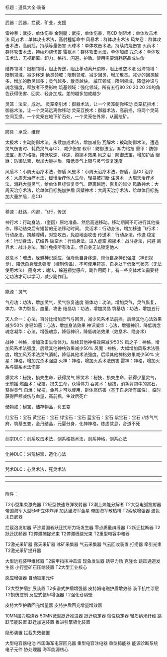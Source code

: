 标题：道具大全·装备

****************************************************************
武器：武器，拦截，矿业，支援

雷神拳：武技，单体伤害
金刚腿：武技，单体伤害，高CD
剑斩术：单体攻击术法
风刃术：单体攻击术法，高射程低命中
风暴术：群体攻击术法
风龙卷：群体攻击术法，高前摇，持续等量伤害
火球术：单体攻击术法，持续灼烧伤害
火雨术：群体攻击术法，持续灼烧伤害
雷狱术：群体攻击术法，单体加成
咒杀术：单体攻击术法，无视距离、卸力、格挡、闪避、护盾。使用需要消耗祭品或生命

结界领域：限制领域，阻止传送，阻止移动离开边界，阻止破空术法
迟滞领域：限制领域，减少移速
绝灵领域：限制领域，减少回灵，增加散灵。减少的回灵越多，增加的散灵越多；灵气越多，散灵越快。
威压领域：限制领域，降低神识与魂念强度，释放者不受影响
筑基领域：强化领域，所有五行80 20 20 20 20的角色获得伤害、回灵、轻身加成。差的越多加成越少

灵笼：法宝，成对。
灵笼牵引术：御器术法，让一个灵笼朝你移动
灵笼抗拒术：御器术法，让一个灵笼远离你移动
灵笼互换术：御器术法，高前摇，将两个灵笼空间互换。一个灵笼在地下矿石处，一个灵笼在外界，从而挖矿。
****************************************************************
防具：承受，维修

太极术：主动防御术法，永续加成术法，增加减伤
瓦解术：被动防御术法，遭遇灵气伤害时、耗费灵气与CD、减少伤害
软甲：防御法宝，卸力格挡
重甲：防御法宝，卸力格挡，降低攻速、移速、腾挪术效果
风之泪：防御法宝，增加护盾
貔貅：防御法宝，增加大量护盾，降低灵气上限与灵气恢复速度

风盾术：小周天治疗术法，修盾
风壁术：小周天治疗术法，修盾，高CD
治疗术：大周天治疗术法，缓慢治疗他人生命，轻易被打断
注灵术：大周天治疗术法，消耗大量灵气，给单体目标恢复灵气。距离越远，恢复的越少
风盾神术：大周天治疗术法，给单体目标施加护盾
风壁神术：大周天治疗术法，给单体目标施加大量护盾，高CD
****************************************************************
移速：赶路，闪避，飞行，传送

神行术：行动身法，（奎因）原地准备、然后高速移动。移动期间不可进行其他操作，移动结束后有短暂的无法移动时间。
灵活术：行动身法，增加移速
飞行术：行动身法，跨越障碍，对空攻击，免疫地面攻击
传送术：行动身法，传送
稳定术：行动身法，抗结界
破空术：行动身法，进入虚空
腾挪术：战斗身法，闪避
离界术：战斗身法，暂时免疫所有攻击，但自身无法锁定他人

敛息术：魂法，躲避神识感应，但降低自身移速、降低自身神识强度（神识视觉）、降低自身魂念强度（控制傀儡）、不可使用符箓、自身处于低聚气状态（无法使用术法）
隐身术：魂法，躲避视觉感应，副作用同上。有一些变体术法需要特定功法才可以学习，减少副作用。
****************************************************************
能源：灵气

气府功：功法，增加灵气，灵气恢复速度
锻体功：功法，增加灵气，灵气恢复，体力，体力恢复，血量，攻击
结晶功：功法，增加灵晶
筑基功：功法，增加五行

天人合一：心法，百分比增加灵气与回灵，减少风系术法前摇。后续其他心法效果减少50%
身轻如燕：心法，增加身法效果
神识凝华：心法，增强神识，降低魂念
魂念凝华：心法，增强魂念，降低神识，降低魂法效果（敛息术、隐身术）

战神：神格，增加攻击生命体力。后续其他神格效果减少50%
风之子：神格，增加风系术法强度。后续其他神格效果减少50%
风魔：神格，大幅增加风系术法强度，增加风系术法灵气消耗，降低其他术法强度。后续其他神格效果减少50%
灾星：神格，增加咒杀术强度
火神：神格，增加火系术法伤害
雷神：神格，增加火系与雷系术法伤害

爆灵术：秘技，损失生命，获得灵气
榨灵术：秘技，损失生命，获得少量灵气，无前摇
燃血术：秘技，损失生命，获得体力
吞灵术：秘技，消耗背包中的灵石，获得灵气
自爆：秘技，金丹才可以使用，群体高伤害（基于自身所有属性），临时获得巨额减伤与血量，高前摇，生效后死亡

储物戒：秘宝，储存物品，负五变

红宝石：宝石
黄宝石：宝石
绿宝石：宝石
蓝宝石：宝石
紫宝石：宝石
//炼气气府，筑基五变，金丹结晶，元婴分身，化神神格，炼虚敛息，合道不死
****************************************************************
剑宗DLC：剑系攻击术法，剑系格挡术法，剑系神格，剑系心法
****************************************************************
化神DLC：洪荒秘宝，造化心法
****************************************************************
咒术DLC：心灵术法，死灵术法
****************************************************************



****************************************************************
****************************************************************
附件：

T2小型集束激光器
T2轻型快速导弹发射器
T2潮上熵能分解者
T2大型电弧投射器
帝国海军大型EMP立体炸弹
加达里海军金星
帝国海军散热槽
T2索敌增强器
波色末日武器

拦截泡发射器
萨沙爱国者跃迁扰断力场发生器
零点质量纠缠器
T2跃迁扰断器
T2跃迁扰频器
T2停滞捕捉光束
T2停滞缠绕光束
T2重型电容中和器

T2激光采矿器
露天采矿器
冰矿采集器
气云采集器
气云回收装置
打捞器
牵引光束
T2激光采矿提升器

大型远程装甲维修器
T2装甲指挥冲击波
现象发生器
诱导力场
克隆仓
跳跃通道发生器
小行星矿石压缩装置
T2大型工业核心

感应增强器
自动锁定元件

T2大型护盾扩展装置
T2多谱式护盾增强器
皮特姆电磁护盾增效器
装甲抗性涂层
T2损伤控制
反应式装甲增强器
T2强化仓隔壁

皮特大型护盾回充增量器
皮特护盾回充增量增效器

10MN加力燃烧器
50MN微型跃迁推进器
跃迁稳定器
惯性稳定器
轻质纳米纤维
跳跃节能装置
跃迁加速装置
推进引擎极化装置

隐形装置
拦截失效装置

大型电容器电池
帝国海军电容回充器
重型电容注电器
重型掠能器
能源诊断系统
电子元件
协处理器
海军能源核心